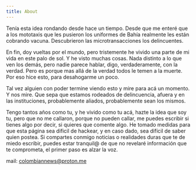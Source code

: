 ```yaml
---
title: About
---
```


Tenía esta idea rondando desde hace un tiempo. Desde que me enteré que a los mototaxis que les pusieron los uniformes de Bahía realmente les están cobrando vacuna. Descubrieron las microtransacciones los delincuentes.

En fin, doy vueltas por el mundo, pero tristemente he vivido una parte de mi vida en este palo de sol. Y he visto muchas cosas. Nada distinto a lo que ven los demás, pero nadie parece hablar, digo, verdaderamente, con la verdad. Pero es porque mas allá de la verdad todos le temen a la muerte. Por eso hice esto, para desahogarme un poco.

Tal vez alguien con poder termine viendo esto y mire para acá un momento. Y nos mire. Que sepa que estamos rodeados de delincuencia, afuera y en las instituciones, probablemente aliados, probablemente sean los mismos.

Tengo tantos años como tu, y he vivido como tu acá, hazte la idea que soy tu, pero que no me callaron, porque no pueden callar, me puedes escribir si tienes algo por decir, si quieres que comente algo. He tomado medidas para que esta página sea dificil de hackear, y en caso dado, sea difícil de saber quien postea. Si compartes conmigo noticias o realidades duras que te de miedo escribir, puedes estar tranquil@ de que no revelaré información que te comprometa, el primer paso es alzar la voz.

mail: colombiannews@proton.me



